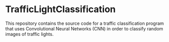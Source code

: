 # TrafficLightClassification

This repository contains the source code for a traffic classification program that uses Convolutional Neural Networks (CNN) in order to classify random images of traffic lights.
